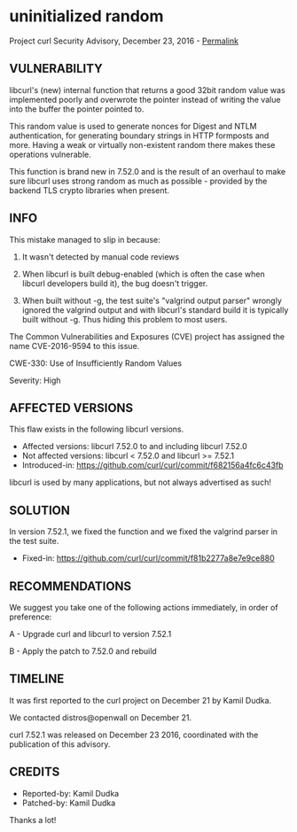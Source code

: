 uninitialized random
====================

Project curl Security Advisory, December 23, 2016 -
[Permalink](https://curl.se/docs/CVE-2016-9594.html)

VULNERABILITY
-------------

libcurl's (new) internal function that returns a good 32bit random value was
implemented poorly and overwrote the pointer instead of writing the value into
the buffer the pointer pointed to.

This random value is used to generate nonces for Digest and NTLM
authentication, for generating boundary strings in HTTP formposts and
more. Having a weak or virtually non-existent random there makes these
operations vulnerable.

This function is brand new in 7.52.0 and is the result of an overhaul to make
sure libcurl uses strong random as much as possible - provided by the backend
TLS crypto libraries when present.

INFO
----

This mistake managed to slip in because:

 1. It wasn't detected by manual code reviews

 2. When libcurl is built debug-enabled (which is often the case when libcurl
    developers build it), the bug doesn't trigger.

 3. When built without -g, the test suite's "valgrind output parser" wrongly
    ignored the valgrind output and with libcurl's standard build it is
    typically built without -g. Thus hiding this problem to most users.

The Common Vulnerabilities and Exposures (CVE) project has assigned the name
CVE-2016-9594 to this issue.

CWE-330: Use of Insufficiently Random Values

Severity: High

AFFECTED VERSIONS
-----------------

This flaw exists in the following libcurl versions.

- Affected versions: libcurl 7.52.0 to and including libcurl 7.52.0
- Not affected versions: libcurl < 7.52.0 and libcurl >= 7.52.1
- Introduced-in: https://github.com/curl/curl/commit/f682156a4fc6c43fb

libcurl is used by many applications, but not always advertised as such!

SOLUTION
------------

In version 7.52.1, we fixed the function and we fixed the valgrind parser in
the test suite.

- Fixed-in: https://github.com/curl/curl/commit/f81b2277a8e7e9ce880

RECOMMENDATIONS
---------------

We suggest you take one of the following actions immediately, in order of
preference:

 A - Upgrade curl and libcurl to version 7.52.1

 B - Apply the patch to 7.52.0 and rebuild

TIMELINE
---------

It was first reported to the curl project on December 21 by Kamil Dudka.

We contacted distros@openwall on December 21.

curl 7.52.1 was released on December 23 2016, coordinated with the publication
of this advisory.

CREDITS
-------

- Reported-by: Kamil Dudka
- Patched-by: Kamil Dudka

Thanks a lot!

